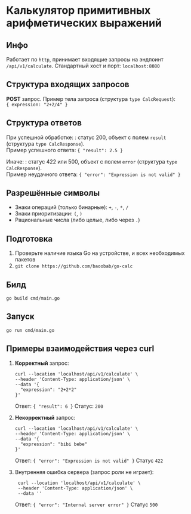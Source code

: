 # Калькулятор примитивных арифметических выражений

## Инфо

Работает по `http`, принимает входящие запросы на эндпоинт `/api/v1/calculate`.
Стандартный хост и порт: `localhost:8080`

## Структура входящих запросов

**POST** запрос. Пример тела запроса (структура `type CalcRequest`):
<br>`{ expression: "2+2/4" }`

## Структура ответов

При успешной обработке:
: статус 200, объект с полем `result` (структура `type CalcResponse`).
<br>Пример успешного ответа: `{ "result": 2.5 } `

Иначе:
: статус 422 или 500, объект с полем `error` (структура `type CalcResponse`).
<br> Пример неудачного ответа: `{ "error": "Expression is not valid" } `

## Разрешённые символы

- Знаки операций (только бинарные): `+`, `-`, `*`, `/`
- Знаки приоритизации: `(`, `)`
- Рациональные числа (либо целые, либо через `.`)

## Подготовка

1. Проверьте наличие языка Go на устройстве, и всех необходимых пакетов
2. ```git clone https://github.com/baoobab/go-calc```

## Билд

```
go build cmd/main.go
```

## Запуск

```
go run cmd/main.go
```

## Примеры взаимодействия через curl

1. **Корректный** запрос:
    ```
    curl --location 'localhost/api/v1/calculate' \
    --header 'Content-Type: application/json' \
    --data '{
      "expression": "2+2*2"
    }'
    ```
   Ответ: `{ "result": 6 }` Статус: `200`

2. **Некорректный** запрос:
    ```
    curl --location 'localhost/api/v1/calculate' \
    --header 'Content-Type: application/json' \
    --data '{
      "expression": "bibi bebe"
    }'
    ```
   Ответ: `{ "error": "Expression is not valid" }` Статус `422`

3. Внутренняя ошибка сервера (запрос роли не играет):
   ```
    curl --location 'localhost/api/v1/calculate' \
    --header 'Content-Type: application/json' \
    --data ''
    ```
   Ответ: `{ "error": "Internal server error" }` Статус `500`
